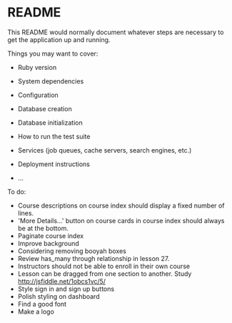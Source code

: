 # README

This README would normally document whatever steps are necessary to get the
application up and running.

Things you may want to cover:

* Ruby version

* System dependencies

* Configuration

* Database creation

* Database initialization

* How to run the test suite

* Services (job queues, cache servers, search engines, etc.)

* Deployment instructions

* ...


To do: 
- Course descriptions on course index should display a fixed number of lines.
- 'More Details...' button on course cards in course index should always be at the bottom.
- Paginate course index
- Improve background
- Considering removing booyah boxes
- Review has_many through relationship in lesson 27.
- Instructors should not be able to enroll in their own course
- Lesson can be dragged from one section to another. Study http://jsfiddle.net/1obcs1vc/5/
- Style sign in and sign up buttons
- Polish styling on dashboard
- Find a good font
- Make a logo



